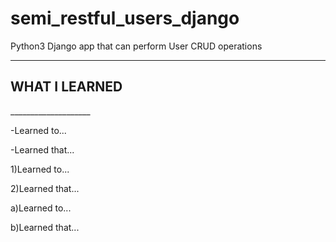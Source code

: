 # semi_restful_users_django
Python3 Django app that can perform User CRUD operations
_________________
<h2>WHAT I LEARNED</h2>
<p>____________________</p>
<p>-Learned to...</p>
<p>-Learned that...</p>

<p>1)Learned to...</p>
<p>2)Learned that...</p>

<p>a)Learned to...</p>
<p>b)Learned that...</p>

